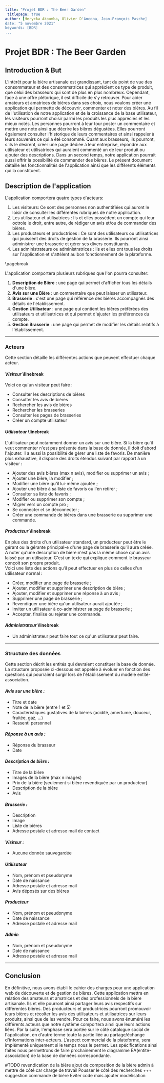 ```yaml
---
title: "Projet BDR : The Beer Garden"
 titlepage: true
author: [Herycka Akoumba, Olivier D'Ancona, Jean-François Pasche]
date: "5 novembre 2021"
keywords: [BDR]
...
```


# Projet BDR : The Beer Garden

## Introduction & But

L'intérêt pour la bière artisanale est grandissant, tant du point de vue des consommateur et des consommatrices qui apprécient ce type de produit, que celui des brasseurs qui sont de plus en plus nombreux. Cependant, face à une offre plétorique, il est difficile de s'y retrouver. Pour aider amateurs et amatrices de bières dans ses choix, nous voulons créer une application qui permette de découvrir, commenter et noter des bières. Au fil de l'utilisation de notre application et de la croissance de la base utilisateur, les visiteurs pourront choisir parmi les produits les plus appréciés et les mieux notés. Les personnes pourront à leur tour poster un commentaire et mettre une note ainsi que décrire les bières dégustées. Elles pourront également consulter l'historique de leurs commentaires et ainsi rappeler à leurs souvenirs ce qui a été consommé. Quant aux brasseurs, ils pourront, s'ils le désirent, créer une page dédiée à leur entreprise, répondre aux utilisateur et utilisatrices qui auraient commenté un de leur produit ou ajouter des descriptions. Dans un second temps, notre application pourrait aussi offrir la possibilité de commander des bières. Le présent document détaille les fonctionnalités de l'application ainsi que les différents éléments qui la constituent.

## Description de l'application

L'application comportera quatre types d'acteurs:

1. Les visiteurs: Ce sont des personnes non authentifiées qui auront le loisir de consulter les différentes rubriques de notre application.
2. Les utilisateur et utilisatrices : Ils et elles possèdent un compte qui leur octroie le droit, entre autre, de rédiger un avis et/ou de commander des bières.
3. Les producteurs et productrices : Ce sont des utilisateurs ou utilisatrices qui jouissent des droits de gestion de la brasserie. Ils pourront ainsi administrer une brasserie et gérer ses divers constituants.
4. Les administrateurs ou administratrices : Ils et elles ont tous les droits sur l'application et s'attèlent au bon fonctionnement de la plateforme.

\pagebreak

L'application comportera plusieurs rubriques que l'on pourra consulter:

1. **Description de Bière** : une page qui permet d'afficher tous les détails d'une bière.
2. **Avis sur une Bière** : un commentaire que peut laisser un utilisateur.
3. **Brasserie** : c'est une page qui référence des bières accompagnés des détails de l'établissement.
4. **Gestion Utilisateur** : une page qui contient les bières préférées des utilisateurs et utilisatrices et qui permet d'ajuster les préférences du compte.
5. **Gestion Brasserie** : une page qui permet de modifier les détails relatifs à l'établissement.

***

### __Acteurs__

Cette section détaille les différentes actions que peuvent effectuer chaque acteur.

#### *Visiteur*  \linebreak

Voici ce qu'un visiteur peut faire :

- Consulter les descriptions de bières
- Consulter les avis de bières
- Rechercher les avis de bières
- Rechercher les brasseries
- Consulter les pages de brasseries
- Créer un compte utilisateur

#### *Utilisateur*  \linebreak

L'utilisateur peut notamment donner un avis sur une bière. Si la bière qu'il veut commenter n'est pas présente dans la base de donnée, il doit d'abord l'ajouter. Il a aussi la possibilité de gérer une liste de favoris. De manière plus exhaustive, il dispose des droits étendus suivant par rapport à un visiteur :

- Ajouter des avis bières (max n avis), modifier ou supprimer un avis ;
- Ajouter une bière, la modifier ;
- Modifier une bière qu'il lui-même ajoutée ;
- Ajouter une bière à sa liste de favoris ou l'en retirer ;
- Consulter sa liste de favoris ;
- Modifier ou supprimer son compte ;
- Migrer vers un compte pro ;
- Se connecter et se déconnecter ;
- Créer une commande de bières dans une brasserie ou supprimer une commande.

#### *Producteur* \linebreak

En plus des droits d'un utilisateur standard, un producteur peut être le gérant ou la gérante principal-e d'une page de brasserie qu'il aura créée.  
A noter qu'une description de bière n'est pas la même chose qu'un avis laissé par un utilisateur. C'est un texte qui explique comment le brasseur conçoit son propre produit.  
Voici une liste des actions qu'il peut effectuer en plus de celles d'un utilisateur normal :

- Créer, modifier une page de brasserie ;
- Ajouter, modifier et supprimer une description de bière ;
- Ajouter, modifier et supprimer une réponse à un avis ;
- Supprimer une page de brasserie ;
- Revendiquer une bière qu'un utilisateur aurait ajoutée ;
- Inviter un utilisateur à co-administrer sa page de brasserie ;
- Accepter, finalise ou rejeter une commande.

#### *Administrateur* \linebreak

- Un administrateur peut faire tout ce qu'un utilisateur peut faire.


***


### Structure des données

Cette section décrit les entités qui devraient constituer la base de donnée. La structure proposée ci-dessous est appelée à évoluer en fonction des questions qui pourraient surgir lors de l'établissement du modèle entité-association.

#### *Avis sur une bière :*

- Titre et date
- Note de la bière (entre 1 et 5)
- Caractéristiques gustatives de la bières
     (acidité, amertume, douceur, fruitée, gaz, ...)
- Ressenti personnel

#### *Réponse à un avis :*

- Réponse du brasseur
- Date

#### *Description de bière :*

- Titre de la bière
- Images de la bière (max n images)
- Prix de la bière (seulement si bière revendiquée par un producteur)
- Description de la bière
- Avis

#### *Brasserie :*

- Description
- Image
- Liste de bières
- Adresse postale et adresse mail de contact

#### *Visiteur :*

- Aucune donnée sauvegardée

#### *Utilisateur*

- Nom, prénom et pseudonyme
- Date de naissance
- Adresse postale et adresse mail
- Avis déposés sur des bières

#### *Producteur*

- Nom, prénom et pseudonyme
- Date de naissance
- Adresse postale et adresse mail

#### *Admin*

- Nom, prénom et pseudonyme
- Date de naissance
- Adresse postale et adresse mail

***

## Conclusion

En définitive, nous avons établi le cahier des charges pour une application web de découverte et de gestion de bières. Cette application mettra en relation des amateurs et amatrices et des professionnels de la bière artisanale. Ils et elle pourront ainsi partager leurs avis respectifs sur différentes bières. Des producteurs et productrices pourront promouvoir leurs bières et récolter les avis des utilisateurs et utilisatrices sur leurs produits, ainsi que de les vendre. Pour ce faire, nous avons énuméré les différents acteurs que notre système comportera ainsi que leurs actions liées. Par la suite, l'emphase sera portée sur le côté catalogue social de l'application, en d'autre terme toute la partie liée au partage/échange d'informations inter-acteurs. L'aspect commercial de la plateforme, sera implémenté uniquement si le temps nous le permet. Les spécifications ainsi faites nous permettrons de faire prochainement le diagramme EA(entité-association) de la base de données correspondante.


#TODO
revendication de la bière
ajout de composition de la bière
admin à mettre de côté car charge de travail
Pousser le côté des recherches +++
suggestion
commande de bière
Eviter code mais ajouter modélisation